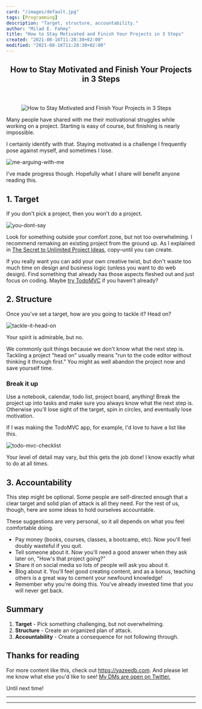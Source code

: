 ```yaml
---
card: "/images/default.jpg"
tags: [Programming]
description: "Target, structure, accountability."
author: "Milad E. Fahmy"
title: "How to Stay Motivated and Finish Your Projects in 3 Steps"
created: "2021-08-16T11:28:30+02:00"
modified: "2021-08-16T11:28:30+02:00"
---
```

<div class="site-wrapper">
<main id="site-main" class="site-main outer">
<div class="inner">
<article class="post-full post tag-programming tag-programming-languages tag-technology tag-javascript tag-web-development ">
<header class="post-full-header">
<h1 class="post-full-title">How to Stay Motivated and Finish Your Projects in 3 Steps</h1>
</header>
<figure class="post-full-image">
<picture>
<source media="(max-width: 700px)" sizes="1px" srcset="data:image/gif;base64,R0lGODlhAQABAIAAAAAAAP///yH5BAEAAAAALAAAAAABAAEAAAIBRAA7 1w">
<source media="(min-width: 701px)" sizes="(max-width: 800px) 400px,
(max-width: 1170px) 700px,
1400px" srcset="/news/content/images/size/w300/2019/09/cover-image.png 300w,
/news/content/images/size/w600/2019/09/cover-image.png 600w,
/news/content/images/size/w1000/2019/09/cover-image.png 1000w,
/news/content/images/size/w2000/2019/09/cover-image.png 2000w">
<img onerror="this.style.display='none'" src="/news/content/images/size/w2000/2019/09/cover-image.png" alt="How to Stay Motivated and Finish Your Projects in 3 Steps">
</picture>
</figure>
<section class="post-full-content">
<div class="post-content">
<p>Many people have shared with me their motivational struggles while working on a project. Starting is easy of course, but finishing is nearly impossible.</p>
<p>I certainly identify with that. Staying motivated is a challenge I frequently pose against myself, and sometimes I lose.</p>
<p><img src="https://www.freecodecamp.org/news/content/images/2019/09/me-arguing-with-me.jpg" alt="me-arguing-with-me"></p>
<p>I've made progress though. Hopefully what I share will benefit anyone reading this.</p>
<h2 id="1target">1. Target</h2>
<p>If you don't pick a project, then you won't do a project.</p>
<p><img src="https://www.freecodecamp.org/news/content/images/2019/09/you-dont-say.jpg" alt="you-dont-say"></p>
<p>Look for something outside your comfort zone, but not too overwhelming. I recommend remaking an existing project from the ground up. As I explained in <a href="https://www.yazeedb.com/posts/the-secret-to-unlimited-project-ideas">The Secret to Unlimited Project Ideas</a>, copy–until you can create.</p>
<p>If you really want you can add your own creative twist, but don't waste too much time on design and business logic (unless you want to do web design). Find something that already has those aspects fleshed out and just focus on coding. Maybe <a href="http://todomvc.com/examples/vanillajs/">try TodoMVC</a> if you haven't already?</p>
<h2 id="2structure">2. Structure</h2>
<p>Once you've set a target, how are you going to tackle it? Head on?</p>
<p><img src="https://www.freecodecamp.org/news/content/images/2019/09/tackle-it-head-on.jpeg" alt="tackle-it-head-on"></p>
<p>Your spirit is admirable, but no.</p>
<p>We commonly quit things because we don't know what the next step is. Tackling a project "head on" usually means "run to the code editor without thinking it through first." You might as well abandon the project now and save yourself time.</p>
<h3 id="breakitup">Break it up</h3>
<p>Use a notebook, calendar, todo list, project board, anything! Break the project up into tasks and make sure you always know what the next step is. Otherwise you'll lose sight of the target, spin in circles, and eventually lose motivation.</p>
<p>If I was making the TodoMVC app, for example, I'd love to have a list like this.</p>
<p><img src="https://www.freecodecamp.org/news/content/images/2019/09/todo-mvc-checklist.png" alt="todo-mvc-checklist"></p>
<p>Your level of detail may vary, but this gets the job done! I know exactly what to do at all times.</p>
<h2 id="3accountability">3. Accountability</h2>
<p>This step might be optional. Some people are self-directed enough that a clear target and solid plan of attack is all they need. For the rest of us, though, here are some ideas to hold ourselves accountable.</p>
<p>These suggestions are very personal, so it all depends on what you feel comfortable doing.</p>
<ul>
<li>Pay money (books, courses, classes, a bootcamp, etc). Now you'll feel doubly wasteful if you quit.</li>
<li>Tell someone about it. Now you'll need a good answer when they ask later on, "How's that project going?"</li>
<li>Share it on social media so lots of people will ask you about it.</li>
<li>Blog about it. You'll feel good creating content, and as a bonus, teaching others is a great way to cement your newfound knowledge!</li>
<li>Remember why you're doing this. You've already invested time that you will never get back.</li>
</ul>
<h2 id="summary">Summary</h2>
<ol>
<li><strong>Target</strong> - Pick something challenging, but not overwhelming.</li>
<li><strong>Structure</strong> - Create an organized plan of attack.</li>
<li><strong>Accountability</strong> - Create a consequence for not following through.</li>
</ol>
<h2 id="thanksforreading">Thanks for reading</h2>
<p>For more content like this, check out <a href="https://yazeedb.com">https://yazeedb.com</a>. And please let me know what else you'd like to see! <a href="https://twitter.com/yazeedBee">My DMs are open on Twitter.</a></p>
<p>Until next time!</p>
</div>
<hr>
<hr>
</section>
</article>
</div>
</main>
</div>
<!-- Google Tag Manager (noscript) -->
<!-- End Google Tag Manager (noscript) -->
